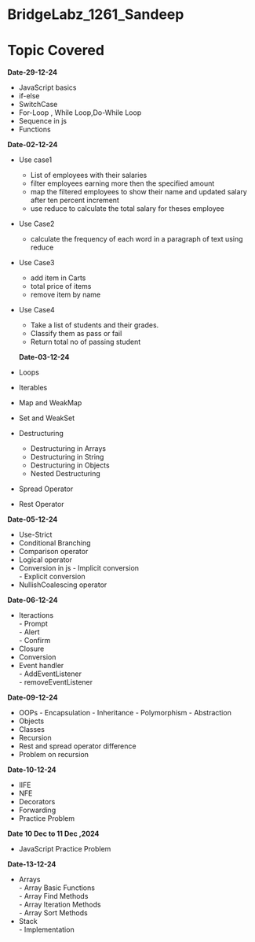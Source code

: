 # BridgeLabz_1261_Sandeep
# Topic Covered

**Date-29-12-24**
- JavaScript basics
- if-else
- SwitchCase
- For-Loop , While Loop,Do-While Loop
- Sequence in js
- Functions

**Date-02-12-24**
- Use case1  
     -  List of employees with their salaries
     -  filter  employees earning more then the specified amount
     - map the filtered employees to show their name and  updated salary after ten percent increment
     - use reduce to calculate the total salary for theses employee
- Use Case2
     - calculate the frequency of each word in a paragraph of text using reduce
- Use Case3
     - add item in Carts
     - total price of items
     - remove item by name
- Use Case4
     - Take a list of students and their grades.
     - Classify them as pass or fail
     - Return total no of passing student
       
  **Date-03-12-24**
- Loops
- Iterables
- Map and WeakMap
- Set and WeakSet
- Destructuring  
     - Destructuring in Arrays 
     - Destructuring in String 
     - Destructuring in Objects 
     - Nested Destructuring 
- Spread Operator
- Rest Operator

**Date-05-12-24**
- Use-Strict
- Conditional  Branching
- Comparison operator
- Logical operator
- Conversion in js 
       - Implicit conversion   
       - Explicit conversion 
- NullishCoalescing operator

**Date-06-12-24**
- Iteractions  
       - Prompt  
       - Alert  
       - Confirm  
- Closure
- Conversion
- Event handler  
        - AddEventListener  
        - removeEventListener

  
**Date-09-12-24**
- OOPs
       - Encapsulation
       - Inheritance
       - Polymorphism
       - Abstraction
- Objects
- Classes
- Recursion
- Rest and spread operator difference
- Problem on recursion

**Date-10-12-24**
- IIFE
- NFE
- Decorators
- Forwarding
- Practice Problem

**Date 10 Dec to 11 Dec ,2024**
  - JavaScript Practice Problem

**Date-13-12-24**
- Arrays   
       - Array Basic Functions  
       - Array Find Methods  
       - Array Iteration Methods   
       - Array Sort Methods  
- Stack  
       - Implementation
  

